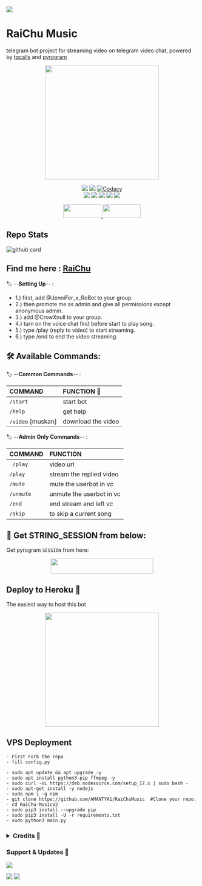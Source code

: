 <img src="https://user-images.githubusercontent.com/73097560/115834477-dbab4500-a447-11eb-908a-139a6edaec5c.gif">
<h1> RaiChu Music </h1>

telegram bot project for streaming video on telegram video chat, powered by [tgcalls](https://github.com/MarshalX/tgcalls) and [pyrogram](https://github.com/pyrogram/pyrogram)

<p align="center"><a href="https://t.me/BotDuniyaXd"><img src="https://telegra.ph/file/29b1910781fb0d6a4869f.jpg" width="300"></a></p>
<p align="center">
    <a href="https://www.python.org/" alt="made-with-python"> <img src="https://img.shields.io/badge/Made%20with-Python-black.svg?style=flat-square&logo=python&logoColor=blue&color=green" /></a>
    <a href="https://github.com/AMANTYA1/RaiChu-MusicV2/graphs/commit-activity" alt="Maintenance"> <img src="https://img.shields.io/badge/Maintained%3F-yes-green.svg?style=flat-square" /></a>
    <a href="https://app.codacy.com/gh/AMANTYA1/RaiChu-MusicV2/dashboard"> <img src="https://img.shields.io/codacy/grade/a723cb464d5a4d25be3152b5d71de82d?color=green&logo=codacy&style=flat-square" alt="Codacy" /></a><br>
    <a href="https://github.com/AMANTYA1/RaiChu-MusicV2"> <img src="https://img.shields.io/github/repo-size/AMANTYA1/Video-call-bot?color=green&logo=github&logoColor=blue&style=flat-square" /></a>
    <a href="https://github.com/AMANTYA1/RaiChu-MusicV2/commits/main"> <img src="https://img.shields.io/github/last-commit/AMANTYA1/RaiChu-MusicV2?color=green&logo=github&logoColor=blue&style=flat-square" /></a>
    <a href="https://github.com/AMANTYA1/RaiChu-MusicV2/issues"> <img src="https://img.shields.io/github/issues/AMANTYA1/RaiChu-MusicV2?color=green&logo=github&logoColor=blue&style=flat-square" /></a>
    <a href="https://github.com/AMANTYA1/RaiChu-MusicV2/network/members"> <img src="https://img.shields.io/github/forks/AMANTYA1/RaiChu-MusicV2?color=green&logo=github&logoColor=blue&style=flat-square" /></a>  
    <a href="https://github.com/AMANTYA1/RaiChu-MusicV2/network/members"> <img src="https://img.shields.io/github/stars/AMANTYA1/RaiChu-MusicV2?color=green&logo=github&logoColor=blue&style=flat-square" /></a>  
</p>


<p align="center">
  <a href="https://github.com/AMANTYA1/RaiChu-MusicV2/fork">
    <img src="https://img.shields.io/github/forks/AMANTYA1/RaiChu-MusicV2?color=dark&label=FORK&logo=github&style=plastic"width="100" height="35"> 
  </a>
  <a href="https://github.com/youtubeslgeekshow/Video-call-bot/stars">
    <img src="https://img.shields.io/github/stars/AMANTYA1/RaiChu-MusicV2?color=dark&label=STARS&logo=github&style=plastic"width="100" height="35">
  </a>
</p>  

## Repo Stats
![github card](https://github-readme-stats.vercel.app/api/pin/?username=AMANTYA1&repo=RaiChuMusic&theme=dark)

## Find me here : [RaiChu](https://t.me/BooNullXbot)

🏷️ --**Setting Up**-- :
- 1.) first, add @JenniFer_x_RoBot to your group.
- 2.) then promote me as admin and give all permissions except anonymous admin.
- 3.) add @CrowXnull to your group.
- 4.) turn on the voice chat first before start to play song.
- 5.) type /play (reply to video) to start streaming.
- 6.) type /end to end the video streaming.

## 🛠 Available Commands:

🏷️ --**Common Commands**-- :

COMMAND | FUNCTION 👻
:--- | :---
`/start` | start bot
`/help`| get help
`/video` [muskan] | download the video

🏷️ --**Admin Only Commands**-- :

COMMAND | FUNCTION
:--- | :---
` /play` | video url
`/play`| stream the replied video
`/mute` | mute the userbot in vc
`/unmute` | unmute the userbot in vc
`/end`| end stream and left vc
`/skip`| to skip a current song

## 🍁 Get STRING_SESSION from below:

Get pyrogram `SESSION` from here:


<p align="center"><a href="https://replit.com/@Itz-zaid/Generator"><img src="https://img.shields.io/badge/REPLIT-SESSION-yellow?style=plastic&logo=replit&logoColor=red"width="270" height="40" /></a></p>



##  Deploy to Heroku  🤝
The easiest way to host this bot


<p align="center"><a href="https://heroku.com/deploy?template=https://github.com/AMANTYA1/RaiChuMusic"><img src="https://img.shields.io/badge/HEROKU-DEPLOY-blue?style=plastic&logo=heroku&logoColor=yellow"width="300"heigh="100" /></a></p>


## VPS Deployment
```
- First Fork the repo
- fill config.py

- sudo apt update && apt upgrade -y 
- sudo apt install python3-pip ffmpeg -y
- sudo curl -sL https://deb.nodesource.com/setup_17.x | sudo bash -
- sudo apt-get install -y nodejs
- sudo npm i -g npm
- git clone https://github.com/AMANTYA1/RaiChuMusic  #Clone your repo.
- cd RaiChu-MusicV2
- sudo pip3 install --upgrade pip
- sudo pip3 install -U -r requirements.txt
- sudo python3 main.py
```
 </details> 

 <h3> <details>
  <summary><b>Credits 💖</b></summary>

- [Null Coder](https://github.com/AMANTYA1) for Editing
- [Levina](https://github.com/levina-lab/video-stream) for Codes
- [Team Yukki](https://github.com/TeamYukki/YukkiMusicBot) for Thumbnail
- [Marshal](https://github.com/MarshalX) for [pytgcalls](https://github.com/MarshalX)
- [Dan](https://github.com/delivrance) for [Pyrogram](https://github.com/pyrogram) 
</details> </h3>

### Support & Updates 🌹
<a href="https://t.me/TheSupportChat"><img src="https://img.shields.io/badge/Join-Group%20Support-blue.svg?style=for-the-badge&logo=Telegram">

</a> <a href="https://t.me/TheUpdatesChannel"><img src="https://img.shields.io/badge/Join-Updates%20Channel-blue.svg?style=for-the-badge&logo=Telegram"></a>
<img src="https://user-images.githubusercontent.com/73097560/115834477-dbab4500-a447-11eb-908a-139a6edaec5c.gif">
